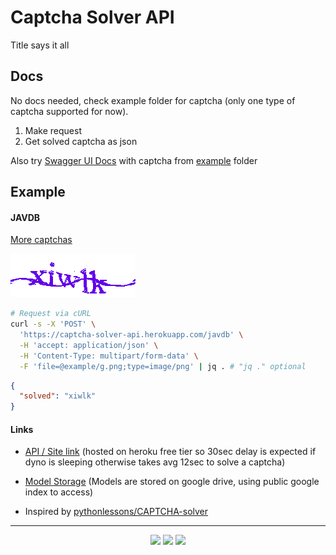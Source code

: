 # Captcha Solver API

Title says it all

## Docs
No docs needed, check example folder for captcha (only one type of captcha supported for now). 

1. Make request 
2. Get solved captcha as json

Also try [Swagger UI Docs](https://captcha-solver-api.herokuapp.com/docs) with captcha from [example](/example/) folder
## Example

#### JAVDB

[More captchas](/example/javdb/)

![captcha](./example/javdb/g.png)

```bash
# Request via cURL
curl -s -X 'POST' \
  'https://captcha-solver-api.herokuapp.com/javdb' \
  -H 'accept: application/json' \
  -H 'Content-Type: multipart/form-data' \
  -F 'file=@example/g.png;type=image/png' | jq . # "jq ." optional
```
```json
{
  "solved": "xiwlk"
}
```

#### Links
- [API / Site link](https://models.cloudflare-storage.workers.dev/) (hosted on heroku free tier so 30sec delay is expected if dyno is sleeping otherwise takes avg 12sec to solve a captcha)

- [Model Storage](https://models.cloudflare-storage.workers.dev/) (Models are stored on google drive, using public google index to access)

- Inspired by [pythonlessons/CAPTCHA-solver](https://github.com/pythonlessons/CAPTCHA-solver)

---

<div align="center">
    <img src="https://img.shields.io/badge/Fastapi 0.78.0-lightblue?style=for-the-badge&logo=fastapi">
    <img src="https://img.shields.io/badge/Tensorflow 1.15.0-white?style=for-the-badge&logo=tensorflow">   
    <img src="https://img.shields.io/badge/OpenCV 4.6.0-blue?style=for-the-badge&logo=opencv">
</div>
